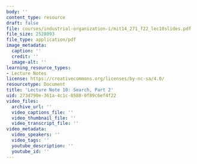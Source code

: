 ```yaml
---
body: ''
content_type: resource
draft: false
file: courses/industrial-organization-i/mit14_271_f22_lec10slides.pdf
file_size: 2528093
file_type: application/pdf
image_metadata:
  caption: ''
  credit: ''
  image-alt: ''
learning_resource_types:
- Lecture Notes
license: https://creativecommons.org/licenses/by-nc-sa/4.0/
resourcetype: Document
title: 'Lecture Note 10: Search, Part 2'
uid: 273d790e-361a-4c1c-8588-0f89c6ef4f22
video_files:
  archive_url: ''
  video_captions_file: ''
  video_thumbnail_file: ''
  video_transcript_file: ''
video_metadata:
  video_speakers: ''
  video_tags: ''
  youtube_description: ''
  youtube_id: ''
---
```

